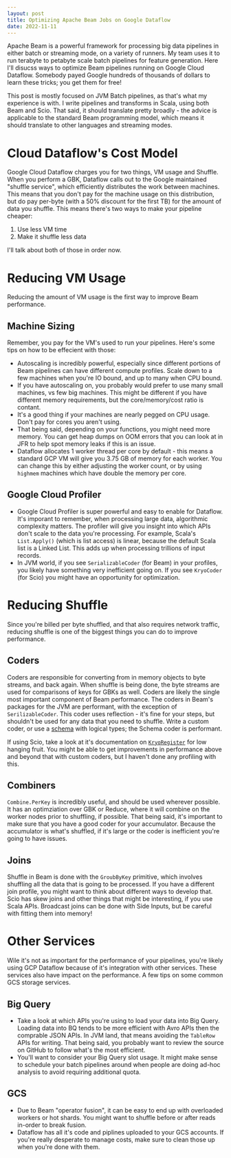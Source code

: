 ```yaml
---
layout: post
title: Optimizing Apache Beam Jobs on Google Dataflow
date: 2022-11-11
---
```


Apache Beam is a powerful framework for processing big data pipelines in either batch or streaming mode, on a variety of runners. 
My team uses it to run terabyte to petabyte scale batch pipelines for feature generation.
Here I'll disucss ways to optimize Beam pipelines running on Google Cloud Dataflow. 
Somebody payed Google hundreds of thousands of dollars to learn these tricks; you get them for free!

This post is mostly focused on JVM Batch pipelines, as that's what my experience is with. 
I write pipelines and transforms in Scala, using both Beam and Scio. 
That said, it should translate pretty broadly - the advice is applicable to the standard Beam programming model, which means it should translate to other languages and streaming modes.  

# Cloud Dataflow's Cost Model

Google Cloud Dataflow charges you for two things, VM usage and Shuffle. When you perform a GBK, Dataflow calls out to the Google maintained "shuffle service", which efficiently distributes the work between machines. This means that you don't pay for the machine usage on this distribution, but do pay per-byte (with a 50% discount for the first TB) for the amount of data you shuffle. This means there's two ways to make your pipeline cheaper: 

1. Use less VM time
2. Make it shuffle less data

I'll talk about both of those in order now.
# Reducing VM Usage
Reducing the amount of VM usage is the first way to improve Beam performance.

## Machine Sizing
Remember, you pay for the VM's used to run your pipelines. Here's some tips on how to be effecient with those:
* Autoscaling is incredibly powerful, especially since different portions of Beam pipelines can have different compute profiles. Scale down to a few machines when you're IO bound, and up to many when CPU bound.
* If you have autoscaling on, you probably would prefer to use many small machines, vs few big machines. This might be different if you have different memory requirements, but the core/memory/cost ratio is contant.
* It's a good thing if your machines are nearly pegged on CPU usage. Don't pay for cores you aren't using.
* That being said, depending on your functions, you might need more memory. You can get heap dumps on OOM errors that you can look at in JFR to help spot memory leaks if this is an issue. 
* Dataflow allocates 1 worker thread per core by default - this means a standard GCP VM will give you 3.75 GB of memory for each worker. You can change this by either adjusting the worker count, or by using `highmem` machines which have double the memory per core.

## Google Cloud Profiler
* Google Cloud Profiler is super powerful and easy to enable for Dataflow.
It's imporant to remember, when processing large data, algorithmic complexity matters. The profiler will give you insight into which APIs don't scale to the data you're processing. For example, Scala's `List.Apply()` (which is list access) is linear, because the default Scala list is a Linked List. This adds up when processing trillions of input records. 
* In JVM world, if you see `SerializableCoder` (for Beam) in your profiles, you likely have something very inefficient going on. If you see `KryoCoder` (for Scio) you might have an opportunity for optimization. 

# Reducing Shuffle
Since you're billed per byte shuffled, and that also requires network traffic, reducing shuffle is one of the biggest things you can do to improve performance.

## Coders
Coders are responsible for converting from in memory objects to byte streams, and back again. 
When shuffle is being done, the byte streams are used for comparisons of keys for GBKs as well.
Coders are likely the single most important component of Beam performance. 
The coders in Beam's packages for the JVM are performant, with the exception of `SerilizableCoder`. 
This coder uses reflection - it's fine for your steps, but shouldn't be used for any data that you need to shuffle. 
Write a custom coder, or use a [schema](https://beam.apache.org/documentation/programming-guide/#schemas) with logical types; the Schema coder is performant.

If using Scio, take a look at it's documentation on [`KryoRegister`](https://spotify.github.io/scio/internals/Kryo.html) for low hanging fruit. 
You might be able to get improvements in performance above and beyond that with custom coders, but I haven't done any profiling with this.

## Combiners
`Combine.PerKey` is incredibly useful, and should be used wherever possible. 
It has an optimziation over GBK or Reduce, where it will combine on the worker nodes prior to shuffling, if possible. 
That being said, it's important to make sure that you have a good coder for your accumulator. Because the accumulator is what's shuffled, if it's large or the coder is inefficient you're going to have issues.   

## Joins
Shuffle in Beam is done with the `GroubByKey` primitive, which involves shuffling all the data that is going to be processed. If you have a different join profile, you might want to think about different ways to develop that. Scio has skew joins and other things that might be interesting, if you use Scala APIs. Broadcast joins can be done with Side Inputs, but be careful with fitting them into memory!   

# Other Services
Wile it's not as important for the performance of your pipelines, you're likely using GCP Dataflow because of it's integration with other services. These services also have impact on the performance. A few tips on some common GCS storage services. 

## Big Query
* Take a look at which APIs you're using to load your data into Big Query.
Loading data into BQ tends to be more efficient with Avro APIs then the comprable JSON APIs. In JVM land, that means avoiding the `TableRow` APIs for writing. That being said, you probably want to review the source on GitHub to follow what's the most efficient.
* You'll want to consider your Big Query slot usage. It might make sense to schedule your batch pipelines around when people are doing ad-hoc analysis to avoid requiring additional quota. 

## GCS
* Due to Beam "operator fusion", it can be easy to end up with overloaded workers or hot shards. You might want to shuffle before or after reads in-order to break fusion.  
* Dataflow has all it's code and piplines uploaded to your GCS accounts. If you're really desperate to manage costs, make sure to clean those up when you're done with them. 